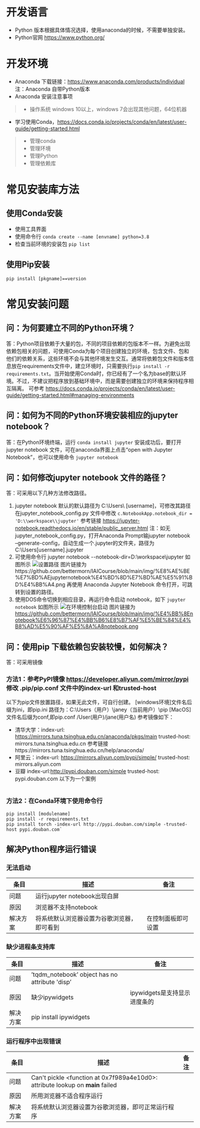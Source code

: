 # 开发语言
* Python 版本根据具体情况选择，使用anaconda的时候，不需要单独安装。
* Python官网  https://www.python.org/
# 开发环境
* Anaconda 下载链接：https://www.anaconda.com/products/individual  注：Anaconda 自带Python版本
* Anaconda 安装注意事项
> * 操作系统 windows 10以上，windows 7会出现其他问题，64位机器

* 学习使用Conda，https://docs.conda.io/projects/conda/en/latest/user-guide/getting-started.html
> * 管理conda
> * 管理环境
> * 管理Python
> * 管理依赖库

# 常见安装库方法
## 使用Conda安装 
* 使用工具界面
* 使用命令行
`
conda create --name [envname] python=3.8  
`
* 检查当前环境的安装包
`
pip list
`
## 使用Pip安装
`
pip install [pkgname]==version
`
# 常见安装问题
## 问：为何要建立不同的Python环境？
答：Python项目依赖于大量的包，不同的项目依赖的包版本不一样。为避免出现依赖包相关的问题，可使用Conda为每个项目创建独立的环境，包含文件、包和他们的依赖关系，这些环境不会与其他环境发生交互。通常将依赖包文件和版本信息放在requirements文件中，建立环境时，只需要执行`pip install -r requirements.txt`。当开始使用Conda时，你已经有了一个名为base的默认环境。不过，不建议把程序放到基础环境中，而是需要创建独立的环境来保持程序相互隔离。
可参考 https://docs.conda.io/projects/conda/en/latest/user-guide/getting-started.html#managing-environments
## 问：如何为不同的Python环境安装相应的jupyter notebook？
答：在Python环境终端，运行
`conda install jupyter`
安装成功后，要打开jupyter notebook 文件，可在anaconda界面上点击“open with Jupyter Notebook”，也可以使用命令
`jupyter notebook`
## 问：如何修改jupyter notebook 文件的路径？
答：可采用以下几种方法修改路径。
1. jupyter notebook 默认的默认路径为  C:\Users\  [username]，可修改其路径
在jupyter_notebook_config.py 文件中修改
`
c.NotebookApp.notebook_dir = 'D:\\workspace\\jupyter'
`
参考链接 https://jupyter-notebook.readthedocs.io/en/stable/public_server.html
注：如无jupyter_notebook_config.py，打开Anaconda Prompt输jupyter notebook
–generate-config，自动生成一个.jupyter的文件夹，路径为 C:\Users\[username]\.jupyter
2. 可使用命令行 jupyter notebook --notebook-dir=D:\workspace\jupyter
如图所示  ![设置路径](https://github.com/bettermorn/IAICourse/blob/main/img/%E8%AE%BE%E7%BD%AEjupyternotebook%E4%BD%8D%E7%BD%AE%E5%91%BD%E4%BB%A4.png)
图片链接为https://github.com/bettermorn/IAICourse/blob/main/img/%E8%AE%BE%E7%BD%AEjupyternotebook%E4%BD%8D%E7%BD%AE%E5%91%BD%E4%BB%A4.png
再使用 Anaconda Jupyter Notebook 命令打开，可跳转到设置的路径。
3. 使用DOS命令切换到相应目录，再运行命令启动 notebook，如下
`
jupyter notebook
`
如图所示
![在环境控制台启动](https://github.com/bettermorn/IAICourse/blob/main/img/%E4%BB%8Enotebook%E6%96%87%E4%BB%B6%E8%B7%AF%E5%BE%84%E4%B8%AD%E5%90%AF%E5%8A%A8notebook.png)
图片链接为 https://github.com/bettermorn/IAICourse/blob/main/img/%E4%BB%8Enotebook%E6%96%87%E4%BB%B6%E8%B7%AF%E5%BE%84%E4%B8%AD%E5%90%AF%E5%8A%A8notebook.png
## 问：使用pip 下载依赖包安装较慢，如何解决？
答：可采用镜像
### 方法1：参考PyPI镜像 https://developer.aliyun.com/mirror/pypi 修改 .pip/pip.conf 文件中的index-url 和trusted-host
以下为pip文件放置路径，如果无此文件，可自行创建。
[windows环境]文件名后缀为ini，即pip.ini
路径为：C:\Users（用户）\janey（当前用户）\pip
[MacOS]文件名后缀为conf,即pip.conf
/User(用户)/jane(用户名)
参考镜像如下：
* 清华大学：index-url: https://mirrors.tuna.tsinghua.edu.cn/anaconda/pkgs/main   trusted-host: mirrors.tuna.tsinghua.edu.cn 参考链接https://mirrors.tuna.tsinghua.edu.cn/help/anaconda/
* 阿里云：index-url: https://mirrors.aliyun.com/pypi/simple/   trusted-host: mirrors.aliyun.com
* 豆瓣  index-url:http://pypi.douban.com/simple trusted-host: pypi.douban.com
以下为一个案例
```
```
### 方法2：在Conda环境下使用命令行  
```
pip install [modulename]
pip install -r requirements.txt
pip install torch -index-url http://pypi.douban.com/simple -trusted-host pypi.douban.com`
```
 
## 解决Python程序运行错误
### 无法启动 
|条目|描述|备注|
|------------- |----------| -----------|
|问题|运行jupyter notebook出现白屏||
|原因|浏览器不支持notebook||
|解决方案|将系统默认浏览器设置为谷歌浏览器，即可看到|在控制面板即可设置|

### 缺少进程条支持库
|条目|描述|备注|
|------------- |----------| -----------|
|问题|’tqdm_notebook’ object has no attribute 'disp’||
|原因|缺少ipywidgets|ipywidgets是支持显示进度条的|
|解决方案|pip install ipywidgets||

### 运行程序中出现错误
|条目|描述|备注|
|------------|----------|-----------|
|问题|Can't pickle <function <lambda> at 0x7f989a4e10d0>: attribute lookup <lambda> on __main__ failed||
|原因|所用浏览器不适合程序运行||
|解决方案|将系统默认浏览器设置为谷歌浏览器，即可正常运行程序||